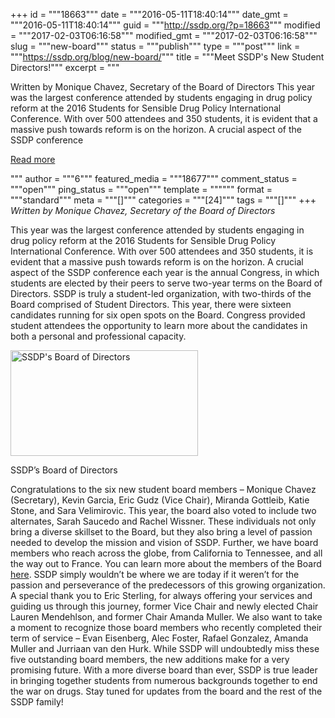 +++
id = """18663"""
date = """2016-05-11T18:40:14"""
date_gmt = """2016-05-11T18:40:14"""
guid = """http://ssdp.org/?p=18663"""
modified = """2017-02-03T06:16:58"""
modified_gmt = """2017-02-03T06:16:58"""
slug = """new-board"""
status = """publish"""
type = """post"""
link = """https://ssdp.org/blog/new-board/"""
title = """Meet SSDP&#039;s New Student Directors!"""
excerpt = """<p>Written by Monique Chavez, Secretary of the Board of Directors This year was the largest conference attended by students engaging in drug policy reform at the 2016 Students for Sensible Drug Policy International Conference. With over 500 attendees and 350 students, it is evident that a massive push towards reform is on the horizon. A crucial aspect of the SSDP conference</p>
<div class="h10"></div>
<p><a class="more-link2 flat" href="https://ssdp.org/blog/new-board/">Read more</a></p>
"""
author = """6"""
featured_media = """18677"""
comment_status = """open"""
ping_status = """open"""
template = """"""
format = """standard"""
meta = """[]"""
categories = """[24]"""
tags = """[]"""
+++
<em>Written by Monique Chavez, Secretary of the Board of Directors</em>

This year was the largest conference attended by students engaging in drug policy reform at the 2016 Students for Sensible Drug Policy International Conference. With over 500 attendees and 350 students, it is evident that a massive push towards reform is on the horizon. A crucial aspect of the SSDP conference each year is the annual Congress, in which students are elected by their peers to serve two-year terms on the Board of Directors. SSDP is truly a student-led organization, with two-thirds of the Board comprised of Student Directors. This year, there were sixteen candidates running for six open spots on the Board. Congress provided student attendees the opportunity to learn more about the candidates in both a personal and professional capacity.

<div id="attachment_18677" style="width: 310px" class="wp-caption alignright"><a href="/assets/NewOldSSDPBoard.png"><img class="size-medium wp-image-18677" src="http://ssdp.org/assets/NewOldSSDPBoard-300x169.png" alt="SSDP's Board of Directors" width="300" height="169" /></a><p class="wp-caption-text">SSDP&#8217;s Board of Directors</p></div>

Congratulations to the six new student board members – Monique Chavez (Secretary), Kevin Garcia, Eric Gudz (Vice Chair), Miranda Gottleib, Katie Stone, and Sara Velimirovic. This year, the board also voted to include two alternates, Sarah Saucedo and Rachel Wissner. These individuals not only bring a diverse skillset to the Board, but they also bring a level of passion needed to develop the mission and vision of SSDP. Further, we have board members who reach across the globe, from California to Tennessee, and all the way out to France. You can learn more about the members of the Board <a href="http://ssdp.org/about/board/">here</a>. SSDP simply wouldn’t be where we are today if it weren’t for the passion and perseverance of the predecessors of this growing organization. A special thank you to Eric Sterling, for always offering your services and guiding us through this journey, former Vice Chair and newly elected Chair Lauren Mendehlson, and former Chair Amanda Muller. We also want to take a moment to recognize those board members who recently completed their term of service – Evan Eisenberg, Alec Foster, Rafael Gonzalez, Amanda Muller and Jurriaan van den Hurk. While SSDP will undoubtedly miss these five outstanding board members, the new additions make for a very promising future. With a more diverse board than ever, SSDP is true leader in bringing together students from numerous backgrounds together to end the war on drugs. Stay tuned for updates from the board and the rest of the SSDP family!
